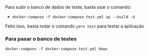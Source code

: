Para subir o banco de dados de teste, basta usar o comando: 
- ```docker-compose -f docker-compose.test.yml up --build -d```
  
Feito isso, basta rodar o comando ```yarn test``` para testar a aplicação

### Para pasar o banco de testes
```docker-compose -f docker-compose.test.yml down```